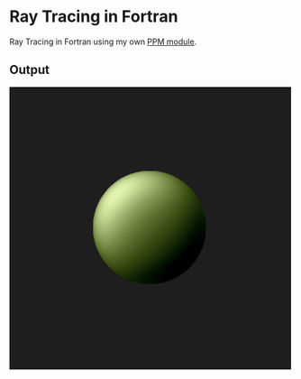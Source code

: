 # Ray Tracing in Fortran

Ray Tracing in Fortran using my own <a href="https://github.com/A713F3/PPM.F90">PPM module</a>.

## Output
<img width="500" src="imgs/example_output.png">